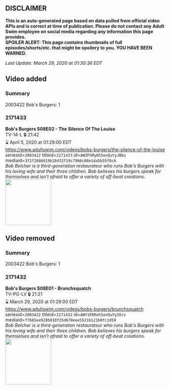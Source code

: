 ## DISCLAIMER
**This is an auto-generated page based on data pulled from official video APIs and is correct at time of publication. Please do not contact any Adult Swim employee on social media regarding any information this page provides.**  
**SPOILER ALERT: This page contains thumbnails of full episodes/shorts/etc. that might be spoilery to you. YOU HAVE BEEN WARNED.**  

_Last Update: March 29, 2020 at 01:30:36 EDT_
## Video added
### Summary
2003422 Bob's Burgers: 1  
### 2171433
**Bob's Burgers S08E02 - The Silence Of The Louise**  
TV-14-L 🔒 21:42  
⌛ April 5, 2020 at 01:29:00 EDT  
https://www.adultswim.com/videos/bobs-burgers/the-silence-of-the-louise  
seriesid=`2003422` titleid=`2171433` id=`AWZFhMyKh5enQuYyJBbs` mediaid=`3f2f2886019b28d32f19c7966c08e1da5b55f8c6`  
_Bob Belcher is a third-generation restaurateur who runs Bob's Burgers with his loving wife and their three children. Bob believes his burgers speak for themselves and isn't afraid to offer a variety of off-beat creations._  
<a href="https://i.cdn.turner.com/adultswim/big/image-upload/thumbnails/thumb-2_image-154204254483011.jpg"><img src="https://i.cdn.turner.com/adultswim/big/image-upload/thumbnails/thumb-2_image-154204254483011.jpg" height="144px" /></a>
## Video removed
### Summary
2003422 Bob's Burgers: 1  
### 2171432
**Bob's Burgers S08E01 - Brunchsquatch**  
TV-PG-LV 🔒 21:21  
⌛ March 29, 2020 at 01:29:00 EDT  
https://www.adultswim.com/videos/bobs-burgers/brunchsquatch  
seriesid=`2003422` titleid=`2171432` id=`AWY1PDReh5enQuYyI6rv` mediaid=`f7b65ee9285010f25d670eee5521b121b0fc1d59`  
_Bob Belcher is a third-generation restaurateur who runs Bob's Burgers with his loving wife and their three children. Bob believes his burgers speak for themselves and isn't afraid to offer a variety of off-beat creations._  
<a href="https://i.cdn.turner.com/adultswim/big/image-upload/thumbnails/thumb-2_image-154325465279617.jpg"><img src="https://i.cdn.turner.com/adultswim/big/image-upload/thumbnails/thumb-2_image-154325465279617.jpg" height="144px" /></a>
